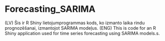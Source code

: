 # Forecasting_SARIMA
(LV) Šis ir R Shiny lietojumprogrammas kods, ko izmanto laika rindu prognozēšanai, izmantojot SARIMA modeļus. (ENG) This is code for an R Shiny application used for time series forecasting using SARIMA models.s.
